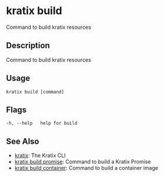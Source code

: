 # kratix build
Command to build kratix resources

## Description
Command to build kratix resources

## Usage
```
kratix build [command]
```


## Flags
```
-h, --help   help for build
```


## See Also

* [kratix](/main/kratix-cli/reference/kratix): The Kratix CLI
* [kratix build promise](/main/kratix-cli/reference/kratix-build-promise): Command to build a Kratix Promise
* [kratix build container](/main/kratix-cli/reference/kratix-build-container): Command to build a container image
